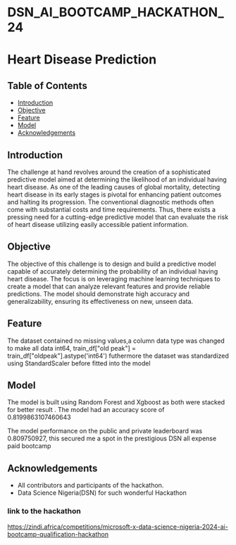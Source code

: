 # DSN_AI_BOOTCAMP_HACKATHON_24
# Heart Disease Prediction

## Table of Contents
- [Introduction](#introduction)
- [Objective](#objective)
- [Feature](#feature)
- [Model](#model)
- [Acknowledgements](#acknowledgements)

## Introduction
The challenge at hand revolves around the creation of a sophisticated predictive model aimed at determining the likelihood of an individual having heart disease. As one of the leading causes of global mortality, detecting heart disease in its early stages is pivotal for enhancing patient outcomes and halting its progression. The conventional diagnostic methods often come with substantial costs and time requirements. Thus, there exists a pressing need for a cutting-edge predictive model that can evaluate the risk of heart disease utilizing easily accessible patient information.

## Objective
The objective of this challenge is to design and build a predictive model capable of accurately determining the probability of an individual having heart disease. The focus is on leveraging machine learning techniques to create a model that can analyze relevant features and provide reliable predictions. The model should demonstrate high accuracy and generalizability, ensuring its effectiveness on new, unseen data.


## Feature
The dataset contained no missing values,a column data type was changed to make all data int64,
train_df["old peak"] = train_df["oldpeak"].astype('int64')
futhermore the dataset was standardized using StandardScaler before fitted into the model

## Model
The model is built using Random Forest and Xgboost as both were stacked for better result .
The model had an accuracy score of 0.8199863107460643

The model performance on the public and private leaderboard was 0.809750927, this secured me a spot in the prestigious DSN all expense paid bootcamp

## Acknowledgements
- All contributors and participants of the hackathon.
- Data Science Nigeria(DSN) for such wonderful Hackathon
  
### link to the hackathon
https://zindi.africa/competitions/microsoft-x-data-science-nigeria-2024-ai-bootcamp-qualification-hackathon
